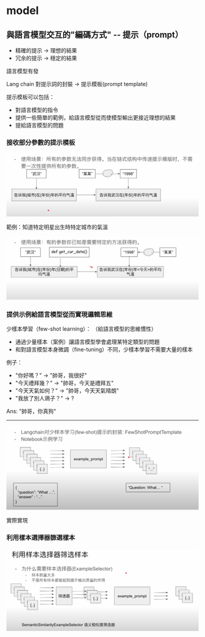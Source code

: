# model

## 與語言模型交互的"編碼方式" -- 提示（prompt）

- 精確的提示 -> 理想的結果
- 冗余的提示 -> 穩定的結果

語言模型有發

Lang chain 對提示詞的封裝 -> 提示模板(prompt template)

提示模板可以包括：

- 對語言模型的指令
- 提供一些簡單的範例，給語言模型從而使模型輸出更接近理想的結果
- 提給語言模型的問題

### 接收部分參數的提示模板


![Alt text](image.png)

範例：知道特定明星出生時特定城市的氣溫

![Alt text](image-1.png)

### 提供示例給語言模型從而實現邏輯思維

少樣本學習（few-shot learning）：
（給語言模型的思維慣性）

- 通過少量樣本（案例）讓語言模型學會處理某特定類型的問題
- 和對語言模型本身微調（fine-tuning）不同，少樣本學習不需要大量的樣本

例子：

- "你好嗎？" -> "帥哥，我很好"
- "今天禮拜幾？" -> "帥哥，今天是禮拜五"
- "今天天氣如何？" -> "帥哥，今天天氣晴朗"
- "我放了別人鴿子？" -> ?

Ans: "帥哥，你真狗"

---

![Alt text](image-2.png)

實際實現

### 利用樣本選擇器篩選樣本

![Alt text](image-3.png)